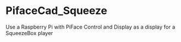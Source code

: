 PifaceCad_Squeeze
=================

Use a Raspberry Pi with PiFace Control and Display as a display for a SqueezeBox player
